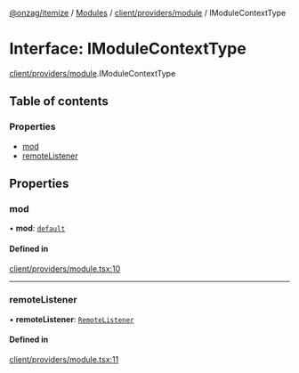 [@onzag/itemize](../README.md) / [Modules](../modules.md) / [client/providers/module](../modules/client_providers_module.md) / IModuleContextType

# Interface: IModuleContextType

[client/providers/module](../modules/client_providers_module.md).IModuleContextType

## Table of contents

### Properties

- [mod](client_providers_module.IModuleContextType.md#mod)
- [remoteListener](client_providers_module.IModuleContextType.md#remotelistener)

## Properties

### mod

• **mod**: [`default`](../classes/base_Root_Module.default.md)

#### Defined in

[client/providers/module.tsx:10](https://github.com/onzag/itemize/blob/f2f29986/client/providers/module.tsx#L10)

___

### remoteListener

• **remoteListener**: [`RemoteListener`](../classes/client_internal_app_remote_listener.RemoteListener.md)

#### Defined in

[client/providers/module.tsx:11](https://github.com/onzag/itemize/blob/f2f29986/client/providers/module.tsx#L11)

